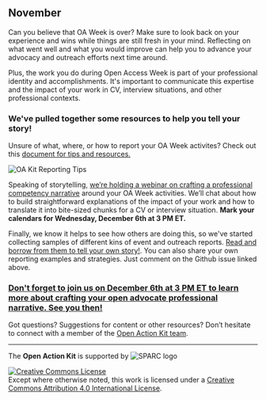 ## November
Can you believe that OA Week is over? Make sure to look back on your experience and wins while things are still fresh in your mind. Reflecting on what went well and what you would improve can help you to advance your advocacy and outreach efforts next time around.  

Plus, the work you do during Open Access Week is part of your professional identity and accomplishments.  It's important to communicate this expertise and the impact of your work in CV, interview situations, and other professional contexts.  
### We've pulled together some resources to help you tell your story!
Unsure of what, where, or how to report your OA Week activites?  Check out this [document for tips and resources.](https://drive.google.com/open?id=1UqcRlRFSMQ220jo4caAaKzL9Gon9g9E3)

![OA Kit Reporting Tips](https://github.com/sparcopen/Open-Action-Kit/blob/master/docs/_images/Reporting_November.png?raw=true)

Speaking of storytelling, [we’re holding a webinar on crafting a professional competency narrative](https://sparcopen.org/event/open-action-week-action-webcast-getting-professional-credit-oa-week-work/) around your OA Week activities. We’ll chat about how to build straightforward explanations of the impact of your work and how to translate it into bite-sized chunks for a CV or interview situation. **Mark your calendars for Wednesday, December 6th at 3 PM ET.**

Finally, we know it helps to see how others are doing this, so we've started collecting samples of different kins of event and outreach reports.  [Read and borrow from them to tell your own story!](https://github.com/sparcopen/Open-Action-Kit/issues/23).  You can also share your own reporting examples and strategies.  Just comment on the Github issue linked above.  
### [Don't forget to join us on December 6th at 3 PM ET to learn more about crafting your open advocate professional narrative. See you then!](https://sparcopen.org/event/open-action-week-action-webcast-getting-professional-credit-oa-week-work/)
Got questions? Suggestions for content or other resources? Don’t hesitate to connect with a member of the [Open Action Kit team](https://sparcopen.github.io/Open-Action-Kit/team).

--------------------

The **Open Action Kit** is supported by  ![SPARC logo](https://github.com/sparcopen/Open-Action-Kit/blob/master/docs/_images/tiny_sparc.png?raw=true)

<a rel="license" href="http://creativecommons.org/licenses/by/4.0/"><img alt="Creative Commons License" style="border-width:0" src="https://i.creativecommons.org/l/by/4.0/80x15.png" /></a><br />Except where otherwise noted, this work is licensed under a <a rel="license" href="http://creativecommons.org/licenses/by/4.0/">Creative Commons Attribution 4.0 International License</a>.
